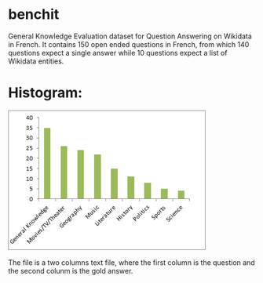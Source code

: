 # benchit
General Knowledge Evaluation dataset for Question Answering on Wikidata in French.
It contains 150 open ended questions in French, from which 140 questions expect  a single answer while 10 questions expect a list of Wikidata entities. 

Histogram:
=============
![picture alt](https://github.com/lmrojasb/benchit/blob/master/TestSetHistogram.png)

The file is a two columns text file, where the first column is the question and the second colunm is the gold answer.
